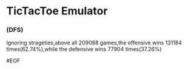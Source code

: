 # TicTacToe Emulator
### (DFS)
Ignoring strageties,above all 209088 games,the offensive wins 131184 times(62.74%),while the defensive wins 77904 times(37.26%)

#EOF
